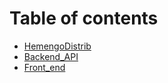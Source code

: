 # Table of contents

* [HemengoDistrib](README.md)
* [Backend\_API](README.md)
* [Front\_end](frontend.md)
